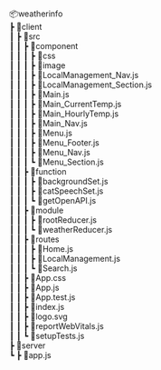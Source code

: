 📦weatherinfo  
 ┣ 📂client  
 ┃ ┣ 📂src  
 ┃ ┃ ┣ 📂component  
 ┃ ┃ ┃ ┣ 📂css  
 ┃ ┃ ┃ ┣ 📂image  
 ┃ ┃ ┃ ┣ 📜LocalManagement_Nav.js  
 ┃ ┃ ┃ ┣ 📜LocalManagement_Section.js  
 ┃ ┃ ┃ ┣ 📜Main.js  
 ┃ ┃ ┃ ┣ 📜Main_CurrentTemp.js  
 ┃ ┃ ┃ ┣ 📜Main_HourlyTemp.js  
 ┃ ┃ ┃ ┣ 📜Main_Nav.js  
 ┃ ┃ ┃ ┣ 📜Menu.js  
 ┃ ┃ ┃ ┣ 📜Menu_Footer.js  
 ┃ ┃ ┃ ┣ 📜Menu_Nav.js  
 ┃ ┃ ┃ ┗ 📜Menu_Section.js  
 ┃ ┃ ┣ 📂function  
 ┃ ┃ ┃ ┣ 📜backgroundSet.js  
 ┃ ┃ ┃ ┣ 📜catSpeechSet.js  
 ┃ ┃ ┃ ┗ 📜getOpenAPI.js  
 ┃ ┃ ┣ 📂module  
 ┃ ┃ ┃ ┣ 📜rootReducer.js  
 ┃ ┃ ┃ ┗ 📜weatherReducer.js  
 ┃ ┃ ┣ 📂routes  
 ┃ ┃ ┃ ┣ 📜Home.js  
 ┃ ┃ ┃ ┣ 📜LocalManagement.js  
 ┃ ┃ ┃ ┗ 📜Search.js  
 ┃ ┃ ┣ 📜App.css  
 ┃ ┃ ┣ 📜App.js  
 ┃ ┃ ┣ 📜App.test.js  
 ┃ ┃ ┣ 📜index.js  
 ┃ ┃ ┣ 📜logo.svg  
 ┃ ┃ ┣ 📜reportWebVitals.js  
 ┃ ┃ ┗ 📜setupTests.js  
 ┣ 📂server  
 ┗ ┣ 📜app.js  
